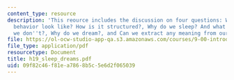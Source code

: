 ```yaml
---
content_type: resource
description: 'This reource includes the discussion on four questions: What does sleep
  behavior look like? How is it structured?, Why do we sleep? And what happens if
  we don''t?, Why do we dream?, and Can we extract any meaning from our dreams?'
file: https://ol-ocw-studio-app-qa.s3.amazonaws.com/courses/9-00-introduction-to-psychology-fall-2004/09f82c46f81ea7868b5c5e6d2f065039_h19_sleep_dreams.pdf
file_type: application/pdf
resourcetype: Document
title: h19_sleep_dreams.pdf
uid: 09f82c46-f81e-a786-8b5c-5e6d2f065039
---
```

